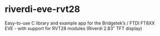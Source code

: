 # riverdi-eve-rvt28
Easy-to-use C library and example app for the Bridgetek’s / FTDI FT8XX EVE - with support for RVT28 modules (Riverdi 2.83″ TFT display)
